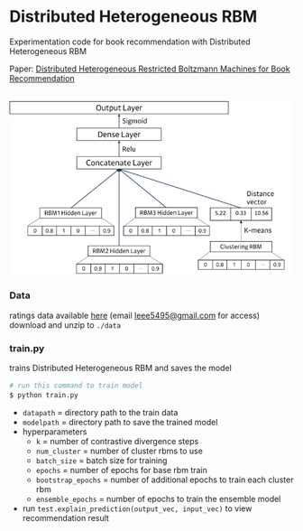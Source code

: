 # Distributed Heterogeneous RBM
Experimentation code for book recommendation with Distributed Heterogeneous RBM

Paper: [Distributed Heterogeneous Restricted Boltzmann Machines for Book Recommendation](https://github.com/leee5495/Distributed_Heterogeneous_RBM/blob/master/misc/CICS_lej.pdf)
<br>
<br>

![image](https://github.com/leee5495/Distributed_Heterogeneous_RBM/blob/master/misc/%EB%8F%84%ED%98%95.png)

### Data
ratings data available [here](https://drive.google.com/file/d/1nR7B7fDzwwExYpO70xY6FYTGf3aVXX_T/view?usp=sharing) (email leee5495@gmail.com for access) \
download and unzip to `./data`

### train.py
trains Distributed Heterogeneous RBM and saves the model
``` python
# run this command to train model
$ python train.py
```
- `datapath` = directory path to the train data
- `modelpath` = directory path to save the trained model
- hyperparameters
  - `k` = number of contrastive divergence steps
  - `num_cluster` = number of cluster rbms to use
  - `batch_size` = batch size for training
  - `epochs` = number of epochs for base rbm train
  - `bootstrap_epochs` = number of additional epochs to train each cluster rbm
  - `ensemble_epochs` = number of epochs to train the ensemble model
- run `test.explain_prediction(output_vec, input_vec)` to view recommendation result
